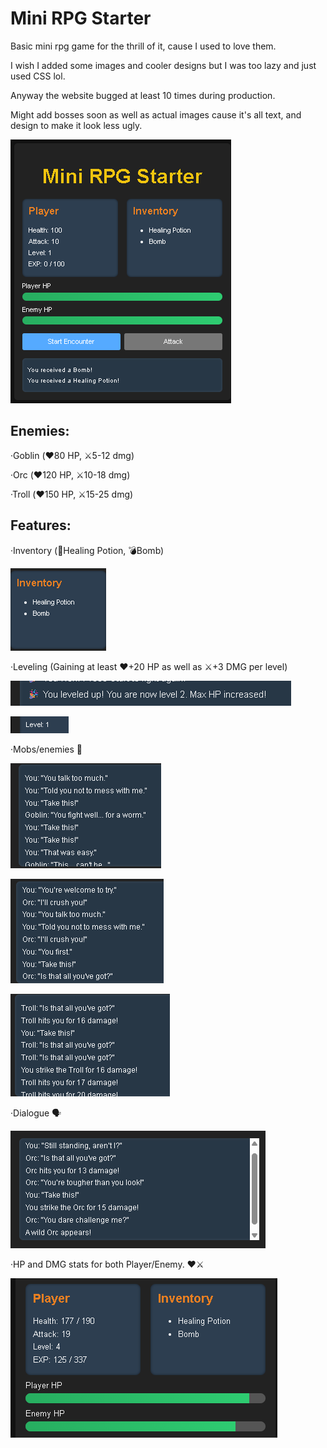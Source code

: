 <h1>Mini RPG Starter</h1>

Basic mini rpg game for the thrill of it, cause I used to love them.

I wish I added some images and cooler designs but I was too lazy and just used CSS lol.

Anyway the website bugged at least 10 times during production.

Might add bosses soon as well as actual images cause it's all text, and 
design to make it look less ugly.

![Screenshot 1](images/screenshot-1.png)


<h2>Enemies:</h2>

·Goblin (❤️80 HP, ⚔️5-12 dmg)

·Orc (❤️120 HP, ⚔️10-18 dmg)

·Troll (❤️150 HP, ⚔️15-25 dmg)


<h2>Features:</h2>

·Inventory (🧪Healing Potion, 💣Bomb)

![Screenshot 2](images/screenshot-2.png)

·Leveling (Gaining at least ❤️+20 HP as well as ⚔️+3 DMG per level)

![Screenshot 3](images/screenshot-3.2.png)

![Screenshot 3.2](images/screenshot-3.1.png)

·Mobs/enemies 🧟

![Goblin](images/Goblin.png)

![Orc](images/Orc.png)

![Troll](images/Troll.png)

·Dialogue 🗣️

![Dialogue Box](images/dialoguebox.png)

·HP and DMG stats for both Player/Enemy. ❤️⚔️

![Stats](images/stats.png)
